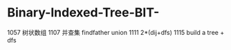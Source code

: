 # Binary-Indexed-Tree-BIT-
1057 树状数组
1107 并查集 findfather union
1111 2*(dij+dfs)
1115 build a tree + dfs
